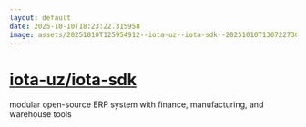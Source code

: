 ```yaml
---
layout: default
date: 2025-10-10T18:23:22.315958
image: assets/20251010T125954912--iota-uz--iota-sdk--20251010T130722730--cropped.png
---
```


# [iota-uz/iota-sdk](https://github.com/iota-uz/iota-sdk)

modular open-source ERP system with finance, manufacturing, and warehouse tools

